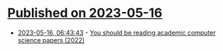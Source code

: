 # [Published on 2023-05-16](index.md)

* [2023-05-16, 06:43:43](https://lobste.rs/s/ymgdcq/you_should_be_reading_academic_computer) - [You should be reading academic computer science papers (2022)](https://stackoverflow.blog/2022/12/30/you-should-be-reading-academic-computer-science-papers/)
